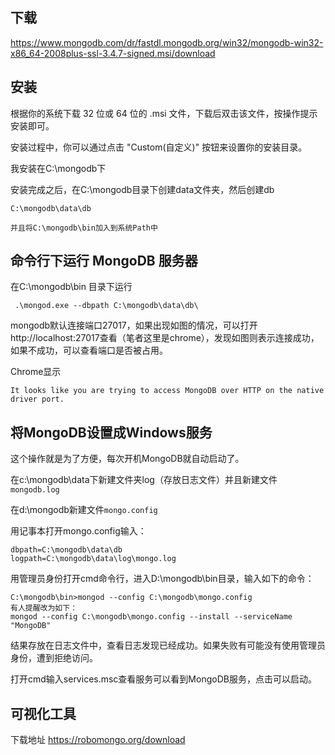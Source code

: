 

## 下载
https://www.mongodb.com/dr/fastdl.mongodb.org/win32/mongodb-win32-x86_64-2008plus-ssl-3.4.7-signed.msi/download


## 安装

根据你的系统下载 32 位或 64 位的 .msi 文件，下载后双击该文件，按操作提示安装即可。

安装过程中，你可以通过点击 "Custom(自定义)" 按钮来设置你的安装目录。

我安装在C:\mongodb下

安装完成之后，在C:\mongodb目录下创建data文件夹，然后创建db
```
C:\mongodb\data\db
```

`并且将C:\mongodb\bin加入到系统Path中`

## 命令行下运行 MongoDB 服务器

在C:\mongodb\bin 目录下运行
```
 .\mongod.exe --dbpath C:\mongodb\data\db\
```

mongodb默认连接端口27017，如果出现如图的情况，可以打开http://localhost:27017查看（笔者这里是chrome），发现如图则表示连接成功，如果不成功，可以查看端口是否被占用。

Chrome显示
```
It looks like you are trying to access MongoDB over HTTP on the native driver port.
```

## 将MongoDB设置成Windows服务

这个操作就是为了方便，每次开机MongoDB就自动启动了。

在c:\mongodb\data下新建文件夹log（存放日志文件）并且新建文件`mongodb.log`

在d:\mongodb新建文件`mongo.config`


用记事本打开mongo.config输入：
```
dbpath=C:\mongodb\data\db
logpath=C:\mongodb\data\log\mongo.log  
```


用管理员身份打开cmd命令行，进入D:\mongodb\bin目录，输入如下的命令：
```
C:\mongodb\bin>mongod --config C:\mongodb\mongo.config 
有人提醒改为如下：
mongod --config C:\mongodb\mongo.config --install --serviceName "MongoDB"
```

结果存放在日志文件中，查看日志发现已经成功。如果失败有可能没有使用管理员身份，遭到拒绝访问。


打开cmd输入services.msc查看服务可以看到MongoDB服务，点击可以启动。


## 可视化工具

下载地址 https://robomongo.org/download




